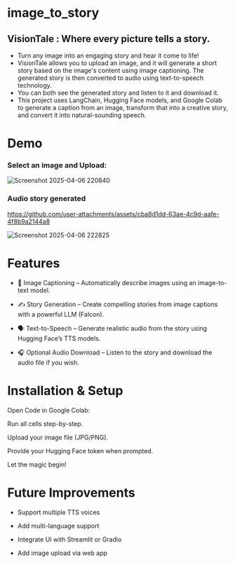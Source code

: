 # image_to_story

## VisionTale : Where every picture tells a story.

* Turn any image into an engaging story and hear it come to life! </br>
* VisionTale allows you to upload an image, and it will generate a short story based on the image's content using image captioning. The generated story is then converted to audio using text-to-speech technology.  </br>
* You can both see the generated story and listen to it and download it. </br>
* This project uses LangChain, Hugging Face models, and Google Colab to generate a caption from an image, transform that into a creative story, and convert it into natural-sounding speech.


# Demo

### Select an image and Upload:
![Screenshot 2025-04-06 220840](https://github.com/user-attachments/assets/25eb78d5-9fa4-496e-bfb7-8c85d5c0fd4d)


### Audio story generated


https://github.com/user-attachments/assets/cba8d1dd-63ae-4c9d-aafe-4f8b9a2144a8


![Screenshot 2025-04-06 222825](https://github.com/user-attachments/assets/d82bdfed-cc0f-49bf-b950-14910f2c4197)




# Features
* 📸 Image Captioning – Automatically describe images using an image-to-text model.

* ✍️ Story Generation – Create compelling stories from image captions with a powerful LLM (Falcon).

* 🗣️ Text-to-Speech – Generate realistic audio from the story using Hugging Face’s TTS models.

* 🎧 Optional Audio Download – Listen to the story and download the audio file if you wish.


# Installation & Setup
Open Code in Google Colab:

Run all cells step-by-step.

Upload your image file (JPG/PNG).

Provide your Hugging Face token when prompted.

Let the magic begin!

# Future Improvements

* Support multiple TTS voices

* Add multi-language support

* Integrate UI with Streamlit or Gradio

* Add image upload via web app
